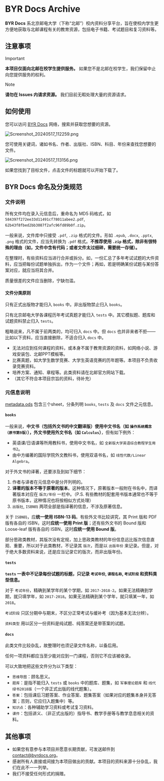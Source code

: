 # BYR Docs Archive

**BYR Docs** 系北京邮电大学（下称“北邮”）校内资料分享平台，旨在使校内学生更方便地获取与北邮课程有关的教育资源，包括电子书籍、考试题目和复习资料等。

## 注意事项

> [!IMPORTANT]
> **本项目仅面向北邮在校学生提供服务。** 如果您不是北邮在校学生，我们保留中止向您提供服务的权利。

> [!NOTE]
> **请勿在 Issues 内请求资源。** 我们目前无暇处理大量的资源请求。

## 如何使用

您可以访问 [BYR Docs](https://byrdocs.org) 网络，搜索并获取您想要的资源。

![Screenshot_20240517_112259.png](https://s2.loli.net/2024/05/17/FMS2CTxUsDyRIGh.png)

您可使用关键词，诸如书名、作者、出版社、ISBN、科目、年份来查找您想要的文件。

![Screenshot_20240517_113156.png](https://s2.loli.net/2024/05/17/jscTgDpZeXJYhWB.png)

如果您找到了目标文件，点击文件的标题就可以开始下载了。

## BYR Docs 命名及分类规范

### 文件说明

所有文件均在录入元信息后，重命名为 MD5 码格式，如 `584397f272ee33d11491cf78011abee2.pdf`, `62b43f8fbed2bb3087f2afc96fd89b0f.zip`。

一般来说，文件库中只接受 `.pdf`, `.zip` 格式的文件。形如 `.epub`, `.docx`, `.pptx`, `.png` 格式的文件，应当先转换为 `.pdf` 格式。**不推荐使用 `.zip` 格式，除非有很特殊的理由（如，文件中含有代码；或者文件太过细碎，需要统一存储）。**

在整理时，有些资料应当进行合并或拆分。如，一份汇总了多年考试试题的大件资料，应当把每份试题单独拆出，作为一个文件；再如，若是明确某份试题与某份答案对应，就应当将其合并。

质量很差的文件应当删除，宁缺勿滥。

#### 文件分类原则

只有正式出版物才能归入 `books` 中。非出版物禁止归入 `books`。

只有北京邮电大学各课程历年考试真题才能归入 `tests` 中。其它模拟题、题库和试题资料禁止归入 `tests`。

粗略说来，凡不属于前两类的，均可归入 `docs` 中。但 `docs` 也并非来者不拒——比如以下资料，应当直接删除，不适合归入 `docs` 中。

- 无法对应到任何课程的资料，或本身不属于教育资源的资料，如网络小说、游戏安装包、北邮PPT模板等。
- 比赛真题，如大学生数学竞赛、大学生英语竞赛的历年题等。本项目不负责收录竞赛资料。
- 培养方案、通知、章程等。此类资料请在北邮官方网站下载。
- （其它不符合本项目宗旨的资料，待补充）

### 元信息说明

[metadata.ods](metadata.ods) 包含三个sheet，分条列明 `books`, `tests` 及 `docs` 文件之元信息。

#### `books`

一般来说，**中文书（包括外文书的中文翻译版）使用中文书名（如 `操作系统概念（原书第9版）`），外文书使用外文书名（如 `Calculus`）**，但有如下例外：

- 英语课/日语课等所用教科书，使用中文书名，如 `全新版大学英语综合教程学生用书2`。
- 由中方编著的国际学院外文教科书，使用双语书名，如 `线性代数/Linear Algebra`。

对于外文书的译著，还要涉及到如下细节：

1. 作者与译者在元信息中是分开列明的。
2. **译著的版本不等于原著的版本**。这种情况下，原著版本一般附在书名中，而译著版本对应在 `版次/年份` 一栏中。（P.S. 有些教材的配套用书版本通常也不等于原书版本，这种情况也将按相似方式处理）
3. `出版社`, `ISBN码` 两项全部是指译著的信息，不涉及原著信息。

关于 `ISBN码`，应**统一使用 ISBN-13 码**。有些外文书比较讲究，其 Print 版和 PDF 版有各自的 ISBN，这时**应统一使用 Print 版**；还有些外文书的 Bound 版和 Loose-leaf 版有各自的 ISBN，这时**应统一使用 Bound 版**。

部分思政类教材，其版次没有定规，加上思政类教材的年份信息远比版次信息直观、重要，所以对于此类教材，不记录其 `版次`，而是以 `出版年份` 来记录。但是，对于绝大多数资料来说，还是应当记录它的版次，而非出版年份。

#### `tests`

**`tests` 一表中不记录每份试题的标题，只记录 `考试年份`, `课程名称`, `考试阶段` 和资料类型信息。**

对于 `考试年份`，精确到某学年的某个学期，如 `2017-2018-2`。如果无法精确到学期，就只填学年，如 `2017-2018`。如果无法精确到某个学年，就只填某一年，如 `2018`。

`考试阶段` 只区分期中与期末，不区分正常考试与缓补考（因为基本无法分辨）。

`资料类型` 用以区分一份资料是纯试题、纯答案还是带答案的试题。

#### `docs`

此类文件比较杂乱，故整理时也须记录文件名称，以备后用。

任何一项资料都应当至少能对应到一门课程，否则它不应该被收录。

可以大致地把这些文件分为以下类型：

- `思维导图`：顾名思义。
- `题库`：是指不能归入 `tests` 或 `books` 中的题库、题集，如 `军事理论题库` 和 `线代绿书2018版`（一个非正式出版的线代题集）。
- `答案`：包括课后习题答案、作业答案、题集答案（如果对应的题集本身并无答案；否则，它应归入题集中）等。
- `知识点`：各种辅助学习资料或考试复习资料。
- `课件`：包括讲义、（非正式出版的）指导书、教学手册等与教学息息相关的资料。

## 其他事项

- 如果您有意参与本项目并愿意长期贡献，可发送邮件到 [contact@byrdocs.org](mailto:contact@byrdocs.org)。
- 感谢所有人直接或间接为本项目做出的贡献。本项目的资料来源十分杂乱，我们在此不一一列举。
- 我们不接受任何形式的捐赠。
